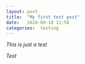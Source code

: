 ```yaml
---
layout: post
title:  "My first test post"
date:   2020-09-18 11:58
categories:  testing
---
```


*This is just a test*

_Test_